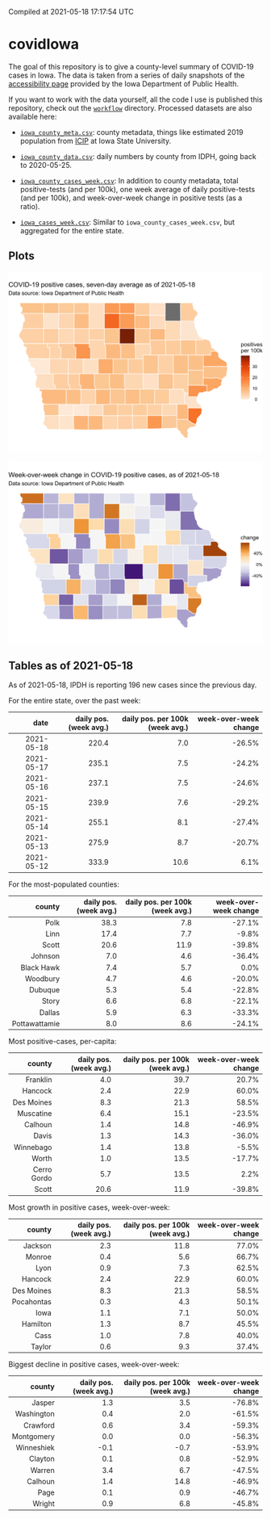 Compiled at 2021-05-18 17:17:54 UTC

<!-- README.md is generated from README.Rmd. Please edit that file -->

# covidIowa

<!-- badges: start -->

<!-- badges: end -->

The goal of this repository is to give a county-level summary of
COVID-19 cases in Iowa. The data is taken from a series of daily
snapshots of the [accessibility
page](https://coronavirus.iowa.gov/pages/access) provided by the Iowa
Department of Public Health.

If you want to work with the data yourself, all the code I use is
published this repository, check out the [`workflow`](workflow)
directory. Processed datasets are also available here:

  - [`iowa_county_meta.csv`](https://raw.githubusercontent.com/ijlyttle/covidIowa/master/workflow/data/99-publish/iowa_county_meta.csv):
    county metadata, things like estimated 2019 population from
    [ICIP](https://www.icip.iastate.edu/tables/population/counties-estimates)
    at Iowa State University.

  - [`iowa_county_data.csv`](https://raw.githubusercontent.com/ijlyttle/covidIowa/master/workflow/data/99-publish/iowa_county_data.csv):
    daily numbers by county from IDPH, going back to 2020-05-25.

  - [`iowa_county_cases_week.csv`](https://raw.githubusercontent.com/ijlyttle/covidIowa/master/workflow/data/99-publish/iowa_county_data.csv):
    In addition to county metadata, total positive-tests (and per 100k),
    one week average of daily positive-tests (and per 100k), and
    week-over-week change in positive tests (as a ratio).

  - [`iowa_cases_week.csv`](https://raw.githubusercontent.com/ijlyttle/covidIowa/master/workflow/data/99-publish/iowa_cases_week.csv):
    Similar to `iowa_county_cases_week.csv`, but aggregated for the
    entire state.

## Plots

![](workflow/data/99-publish/iowa_cases.png)

![](workflow/data/99-publish/iowa_change.png)

## Tables as of 2021-05-18

As of 2021-05-18, IPDH is reporting 196 new cases since the previous
day.

For the entire state, over the past week:

|       date | daily pos. (week avg.) | daily pos. per 100k (week avg.) | week-over-week change |
| ---------: | ---------------------: | ------------------------------: | --------------------: |
| 2021-05-18 |                  220.4 |                             7.0 |               \-26.5% |
| 2021-05-17 |                  235.1 |                             7.5 |               \-24.2% |
| 2021-05-16 |                  237.1 |                             7.5 |               \-24.6% |
| 2021-05-15 |                  239.9 |                             7.6 |               \-29.2% |
| 2021-05-14 |                  255.1 |                             8.1 |               \-27.4% |
| 2021-05-13 |                  275.9 |                             8.7 |               \-20.7% |
| 2021-05-12 |                  333.9 |                            10.6 |                  6.1% |

For the most-populated counties:

|        county | daily pos. (week avg.) | daily pos. per 100k (week avg.) | week-over-week change |
| ------------: | ---------------------: | ------------------------------: | --------------------: |
|          Polk |                   38.3 |                             7.8 |               \-27.1% |
|          Linn |                   17.4 |                             7.7 |                \-9.8% |
|         Scott |                   20.6 |                            11.9 |               \-39.8% |
|       Johnson |                    7.0 |                             4.6 |               \-36.4% |
|    Black Hawk |                    7.4 |                             5.7 |                  0.0% |
|      Woodbury |                    4.7 |                             4.6 |               \-20.0% |
|       Dubuque |                    5.3 |                             5.4 |               \-22.8% |
|         Story |                    6.6 |                             6.8 |               \-22.1% |
|        Dallas |                    5.9 |                             6.3 |               \-33.3% |
| Pottawattamie |                    8.0 |                             8.6 |               \-24.1% |

Most positive-cases, per-capita:

|      county | daily pos. (week avg.) | daily pos. per 100k (week avg.) | week-over-week change |
| ----------: | ---------------------: | ------------------------------: | --------------------: |
|    Franklin |                    4.0 |                            39.7 |                 20.7% |
|     Hancock |                    2.4 |                            22.9 |                 60.0% |
|  Des Moines |                    8.3 |                            21.3 |                 58.5% |
|   Muscatine |                    6.4 |                            15.1 |               \-23.5% |
|     Calhoun |                    1.4 |                            14.8 |               \-46.9% |
|       Davis |                    1.3 |                            14.3 |               \-36.0% |
|   Winnebago |                    1.4 |                            13.8 |                \-5.5% |
|       Worth |                    1.0 |                            13.5 |               \-17.7% |
| Cerro Gordo |                    5.7 |                            13.5 |                  2.2% |
|       Scott |                   20.6 |                            11.9 |               \-39.8% |

Most growth in positive cases, week-over-week:

|     county | daily pos. (week avg.) | daily pos. per 100k (week avg.) | week-over-week change |
| ---------: | ---------------------: | ------------------------------: | --------------------: |
|    Jackson |                    2.3 |                            11.8 |                 77.0% |
|     Monroe |                    0.4 |                             5.6 |                 66.7% |
|       Lyon |                    0.9 |                             7.3 |                 62.5% |
|    Hancock |                    2.4 |                            22.9 |                 60.0% |
| Des Moines |                    8.3 |                            21.3 |                 58.5% |
| Pocahontas |                    0.3 |                             4.3 |                 50.1% |
|       Iowa |                    1.1 |                             7.1 |                 50.0% |
|   Hamilton |                    1.3 |                             8.7 |                 45.5% |
|       Cass |                    1.0 |                             7.8 |                 40.0% |
|     Taylor |                    0.6 |                             9.3 |                 37.4% |

Biggest decline in positive cases, week-over-week:

|     county | daily pos. (week avg.) | daily pos. per 100k (week avg.) | week-over-week change |
| ---------: | ---------------------: | ------------------------------: | --------------------: |
|     Jasper |                    1.3 |                             3.5 |               \-76.8% |
| Washington |                    0.4 |                             2.0 |               \-61.5% |
|   Crawford |                    0.6 |                             3.4 |               \-59.3% |
| Montgomery |                    0.0 |                             0.0 |               \-56.3% |
| Winneshiek |                  \-0.1 |                           \-0.7 |               \-53.9% |
|    Clayton |                    0.1 |                             0.8 |               \-52.9% |
|     Warren |                    3.4 |                             6.7 |               \-47.5% |
|    Calhoun |                    1.4 |                            14.8 |               \-46.9% |
|       Page |                    0.1 |                             0.9 |               \-46.7% |
|     Wright |                    0.9 |                             6.8 |               \-45.8% |
